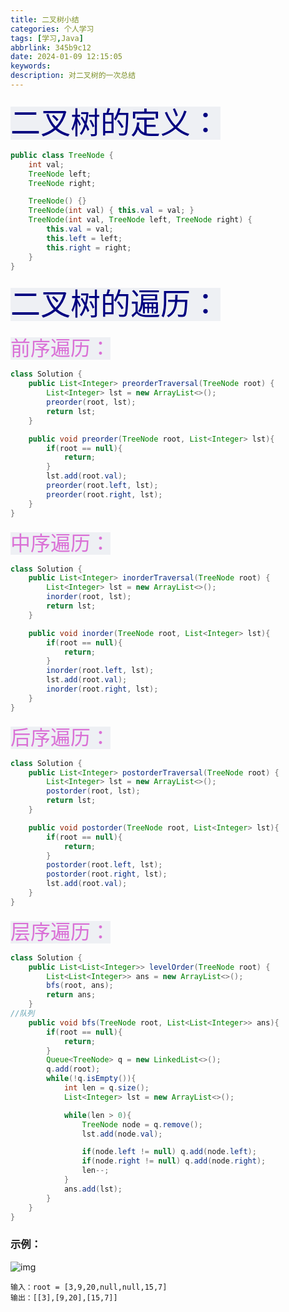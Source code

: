 ```yaml
---
title: 二叉树小结
categories: 个人学习
tags: [学习,Java]
abbrlink: 345b9c12
date: 2024-01-09 12:15:05
keywords:
description: 对二叉树的一次总结
---
```




<font face="楷体" size=8><span style="background:#eef0f4;color:Navy">二叉树的定义：</span></font>

```java
public class TreeNode {
    int val;
    TreeNode left;
    TreeNode right;

    TreeNode() {}
    TreeNode(int val) { this.val = val; }
    TreeNode(int val, TreeNode left, TreeNode right) {
        this.val = val;
        this.left = left;
        this.right = right;
    }
}
```





<font face="楷体" size=8><span style="background:#eef0f4;color:Navy">二叉树的遍历：</span></font>

<font face="楷体" size=6><span style="background:#eef0f4;color:Orchid">前序遍历：</span></font>

```java
class Solution {
    public List<Integer> preorderTraversal(TreeNode root) {
        List<Integer> lst = new ArrayList<>();
        preorder(root, lst);
        return lst;
    }

    public void preorder(TreeNode root, List<Integer> lst){
        if(root == null){
            return;
        }
        lst.add(root.val);
        preorder(root.left, lst);
        preorder(root.right, lst);
    }
}
```



<font face="楷体" size=6><span style="background:#eef0f4;color:Orchid">中序遍历：</span></font>

```java
class Solution {
    public List<Integer> inorderTraversal(TreeNode root) {
        List<Integer> lst = new ArrayList<>();
        inorder(root, lst);
        return lst;
    }

    public void inorder(TreeNode root, List<Integer> lst){
        if(root == null){
            return;
        }
        inorder(root.left, lst);
        lst.add(root.val);
        inorder(root.right, lst);
    }
}
```



<font face="楷体" size=6><span style="background:#eef0f4;color:Orchid">后序遍历：</span></font>

```java
class Solution {
    public List<Integer> postorderTraversal(TreeNode root) {
        List<Integer> lst = new ArrayList<>();
        postorder(root, lst);
        return lst;
    }

    public void postorder(TreeNode root, List<Integer> lst){
        if(root == null){
            return;
        }
        postorder(root.left, lst);
        postorder(root.right, lst);
        lst.add(root.val);
    }
}
```



<font face="楷体" size=6><span style="background:#eef0f4;color:Orchid">层序遍历：</span></font>

```java
class Solution {
    public List<List<Integer>> levelOrder(TreeNode root) {
        List<List<Integer>> ans = new ArrayList<>();
        bfs(root, ans);
        return ans;
    }
//队列
    public void bfs(TreeNode root, List<List<Integer>> ans){
        if(root == null){
            return;
        }
        Queue<TreeNode> q = new LinkedList<>();
        q.add(root);
        while(!q.isEmpty()){
            int len = q.size();
            List<Integer> lst = new ArrayList<>();

            while(len > 0){
                TreeNode node = q.remove();
                lst.add(node.val);

                if(node.left != null) q.add(node.left);
                if(node.right != null) q.add(node.right);
                len--;
            }
            ans.add(lst);
        }
    }
}
```

### 示例：

![img](https://assets.leetcode.com/uploads/2021/02/19/tree1.jpg)

```
输入：root = [3,9,20,null,null,15,7]
输出：[[3],[9,20],[15,7]]
```

